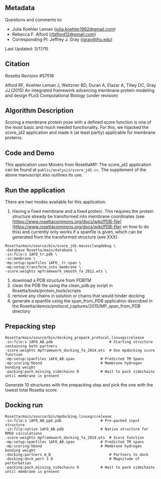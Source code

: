 ## Metadata

Questions and comments to: 
 - Julia Koehler Leman ([julia.koehler1982@gmail.com](julia.koehler1982@gmail.com))
 - Rebecca F. Alford ([rfalford12@gmail.com](rfalford12@gmail.com))
 - Corresponding PI: Jeffrey J. Gray ([jgray@jhu.edu](jgray@jhu.edu))

Last Updated: 3/17/15

## Citation
Rosetta Revision #57518

Alford RF, Koehler Leman J, Weitzner BD, Duran A, Elazar A, Tilley DC, Gray JJ (2015)
An integrated framework advancing membrane protein modeling and design
PLoS Computational Biology (under revision) 

## Algorithm Description
Scoring a membrane protein pose with a defined score function is one of the most basic and much needed functionality. For this, we hijacked the score_jd2 application and made it (at least partly) applicable for membrane proteins. 

## Code and Demo
This application uses Movers from RosettaMP. The score_jd2 application can be found at `public/analysis/score_jd2.cc`. The supplement of the above manuscript also outlines its use. 

## Run the application

There are two modes available for this application: 

1. Having a fixed membrane and a fixed protein. This requires the protein structure already be transformed into membrane coordinates (see [https://www.rosettacommons.org/docs/wiki/PDB-file](https://www.rosettacommons.org/docs/wiki/PDB-file) on how to do this) and currently only works if a spanfile is given, which can be generated from the transformed structure (see XXX). 

```
Rosetta/main/source/bin/score_jd2.macosclangdebug \
-database Rosetta/main/database \
-in:file:s 1AFO_tr.pdb \
-in:membrane \
-mp:setup:spanfiles 1AFO__tr.span \
-mp:setup:transform_into_membrane \
-score:weights mpframework_smooth_fa_2012.wts \
```




1. download a PDB structure from PDBTM 
2. clean the PDB file using the clean_pdb.py script in Rosetta/tools/protein_tools/scripts 
4. remove any chains in solution or chains that would hinder docking
3. generate a spanfile using the span_from_PDB application described in the Rosetta/demos/protocol_captures/2015/MP_span_from_PDB directory

## Prepacking step

```
Rosetta/main/source/bin/docking_prepack_protocol.linuxgccrelease
-in:file:s 1AFO_AB.pdb	                        # Starting structure containing both partners
-score:weights mpframework_docking_fa_2014.wts	# Use mpdocking score function
-mp:setup:spanfiles 1AFO_AB.span	        # Predicted TM Spans
-mp:scoring:hbond	                        # Membrane hydrogen bonding weight
-packing:pack_missing_sidechains 0	        # Wait to pack sidechains until membrane is present
```

Generate 10 structures with the prepacking step and pick the one with the lowest total Rosetta score.

## Docking run

```
Rosetta/main/source/bin/mpdocking.linuxgccrelease 
-in:file:s 1AFO_AB_ppk.pdb	                # Pre-packed input structure
-in:file:native 1AFO_AB.pdb	                # Native structure for RMSD calculations
-score:weights mpframework_docking_fa_2014.wts	# Score function
-mp:setup:spanfiles 1AFO_AB.span	        # Predicted TM spans
-mp:scoring:hbond	                        # Membrane hydrogen bonding weight
-docking:partners A_B	                        # Partners to dock
-docking:dock_pert 3 8	                        # Magnitude of perturbation
-packing:pack_missing_sidechains 0	        # Wait to pack sidechains until membrane is present

```


